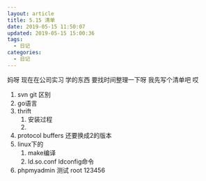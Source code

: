 ```yaml
---
layout: article
title: 5.15 清单
date: 2019-05-15 11:50:07
updated: 2019-05-15 15:00:36
tags:
  - 日记
categories:
  - 日记
---
```


妈呀 现在在公司实习 学的东西 要找时间整理一下呀 我先写个清单吧 哎

1. svn git 区别
2. go语言
3. thrift
   1. 安装过程
   2. 
4. protocol buffers 还要换成2的版本
5. linux下的
   1. make编译
   2. ld.so.conf ldconfig命令
6. phpmyadmin 测试 root 123456